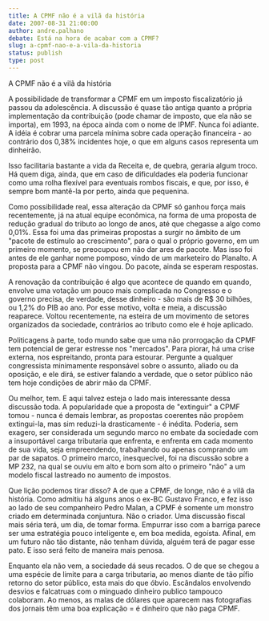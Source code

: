 ```yaml
---
title: A CPMF não é a vilã da história
date: 2007-08-31 21:00:00
author: andre.palhano
debate: Está na hora de acabar com a CPMF?
slug: a-cpmf-nao-e-a-vila-da-historia
status: publish 
type: post
---
```


A CPMF não é a vilã da história  
  
A possibilidade de transformar a CPMF em um imposto fiscalizatório já passou da adolescência. A discussão é quase tão antiga quanto a própria implementação da contribuição (pode chamar de imposto, que ela não se importa), em 1993, na época ainda com o nome de IPMF. Nunca foi adiante. A idéia é cobrar uma parcela mínima sobre cada operação financeira - ao contrário dos 0,38% incidentes hoje, o que em alguns casos representa um dinheirão. 


Isso facilitaria bastante a vida da Receita e, de quebra, geraria algum troco. Há quem diga, ainda, que em caso de dificuldades ela poderia funcionar como uma rolha flexível para eventuais rombos fiscais, e que, por isso, é sempre bom mantê-la por perto, ainda que pequenina. 


Como possibilidade real, essa alteração da CPMF só ganhou força mais recentemente, já na atual equipe econômica, na forma de uma proposta de redução gradual do tributo ao longo de anos, até que chegasse a algo como 0,01%. Essa foi uma das primeiras propostas a surgir no âmbito de um "pacote de estímulo ao crescimento", para o qual o próprio governo, em um primeiro momento, se preocupou em não dar ares de pacote. Mas isso foi antes de ele ganhar nome pomposo, vindo de um marketeiro do Planalto. A proposta para a CPMF não vingou. Do pacote, ainda se esperam respostas. 


A renovação da contribuição é algo que acontece de quando em quando, envolve uma votação um pouco mais complicada no Congresso e o governo precisa, de verdade, desse dinheiro - são mais de R$ 30 bilhões, ou 1,2% do PIB ao ano. Por esse motivo, volta e meia, a discussão reaparece. Voltou recentemente, na esteira de um movimento de setores organizados da sociedade, contrários ao tributo como ele é hoje aplicado. 


Politicagens à parte, todo mundo sabe que uma não prorrogação da CPMF tem potencial de gerar estresse nos "mercados". Para piorar, há uma crise externa, nos espreitando, pronta para estourar. Pergunte a qualquer congressista minimamente responsável sobre o assunto, aliado ou da oposição, e ele dirá, se estiver falando a verdade, que o setor público não tem hoje condições de abrir mão da CPMF.


Ou melhor, tem. E aqui talvez esteja o lado mais interessante dessa discussão toda. A popularidade que a proposta de "extinguir" a CPMF tomou - nunca é demais lembrar, as propostas coerentes não propõem extingui-la, mas sim reduzi-la drasticamente - é inédita. Poderia, sem exagero, ser considerada um segundo marco no embate da sociedade com a insuportável carga tributaria que enfrenta, e enfrenta em cada momento de sua vida, seja empreendendo, trabalhando ou apenas comprando um par de sapatos. O primeiro marco, inesquecível, foi na discussão sobre a MP 232, na qual se ouviu em alto e bom som alto o primeiro "não" a um modelo fiscal lastreado no aumento de impostos.


Que lição podemos tirar disso? A de que a CPMF, de longe, não é a vilã da história. Como admitiu há alguns anos o ex-BC Gustavo Franco, e fez isso ao lado de seu companheiro Pedro Malan, a CPMF é somente um monstro criado em determinada conjuntura. Não o criador. Uma discussão fiscal mais séria terá, um dia, de tomar forma. Empurrar isso com a barriga parece ser uma estratégia pouco inteligente e, em boa medida, egoísta. Afinal, em um futuro não tão distante, não tenham dúvida, alguém terá de pagar esse pato. E isso será feito de maneira mais penosa. 


Enquanto ela não vem, a sociedade dá seus recados. O de que se chegou a uma espécie de limite para a carga tributaria, ao menos diante de tão pífio retorno do setor público, esta mais do que óbvio. Escândalos envolvendo desvios e falcatruas com o minguado dinheiro publico tampouco colaboram. Ao menos, as malas de dólares que aparecem nas fotografias dos jornais têm uma boa explicação = é dinheiro que não paga CPMF. 


